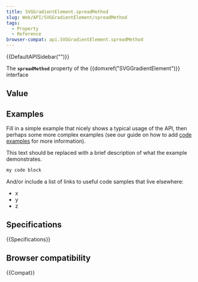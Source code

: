 ```yaml
---
title: SVGGradientElement.spreadMethod
slug: Web/API/SVGGradientElement/spreadMethod
tags:
  - Property
  - Reference
browser-compat: api.SVGGradientElement.spreadMethod
---
```

{{DefaultAPISidebar("")}}

The **`spreadMethod`** property of the {{domxref("SVGGradientElement")}} interface 

## Value



## Examples

Fill in a simple example that nicely shows a typical usage of the API, then perhaps some more complex examples (see our guide on how to add [code examples](/en-US/docs/MDN/Contribute/Structures/Code_examples) for more information).

This text should be replaced with a brief description of what the example demonstrates.

```js
my code block
```

And/or include a list of links to useful code samples that live elsewhere:

*   x
*   y
*   z

## Specifications

{{Specifications}}

## Browser compatibility

{{Compat}}


